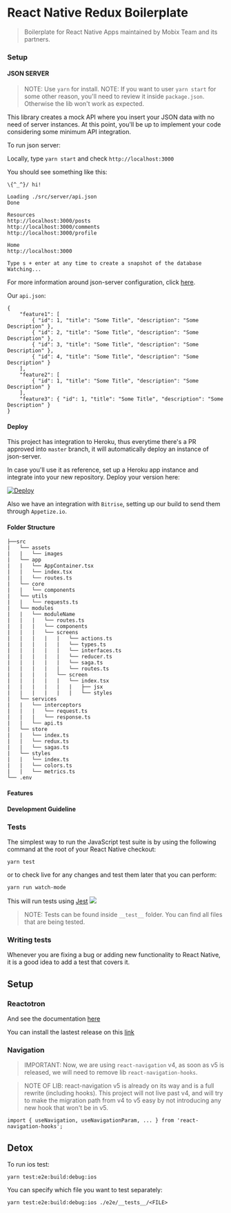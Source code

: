 # React Native Redux Boilerplate

> Boilerplate for React Native Apps maintained by Mobix Team and its partners.

### Setup

#### JSON SERVER

> NOTE: Use `yarn` for install.
> NOTE: If you want to user `yarn start` for some other reason, you'll need to review it inside `package.json`. Otherwise the lib won't work as expected.

This library creates a mock API where you insert your JSON data with no need of server instances. At this point, you'll be up to implement your code considering some minimum API integration.

To run json server:

Locally, type `yarn start` and check `http://localhost:3000`

You should see something like this:

```
\{^_^}/ hi!

Loading ./src/server/api.json
Done

Resources
http://localhost:3000/posts
http://localhost:3000/comments
http://localhost:3000/profile

Home
http://localhost:3000

Type s + enter at any time to create a snapshot of the database
Watching...
```

For more information around json-server configuration, click [here](https://github.com/typicode/json-server 'Json-Server Github Page').

Our `api.json`:

```
{
    "feature1": [
        { "id": 1, "title": "Some Title", "description": "Some Description" },
        { "id": 2, "title": "Some Title", "description": "Some Description" },
        { "id": 3, "title": "Some Title", "description": "Some Description" },
        { "id": 4, "title": "Some Title", "description": "Some Description" }
    ],
    "feature2": [
        { "id": 1, "title": "Some Title", "description": "Some Description" }
    ],
    "feature3": { "id": 1, "title": "Some Title", "description": "Some Description" }
}
```

#### Deploy

This project has integration to Heroku, thus everytime there's a PR approved into `master` branch, it will automatically deploy an instance of json-server.

In case you'll use it as reference, set up a Heroku app instance and integrate into your new repository. Deploy your version here:

[![Deploy](https://www.herokucdn.com/deploy/button.svg)](https://heroku.com/deploy?template=https://github.com/mobixsoftwarestudio/react-native-redux-boilerplate.git)

Also we have an integration with `Bitrise`, setting up our build to send them through `Appetize.io`.



#### Folder Structure

```
├──src
|	└── assets
|	|	└── images
|	└── app
|	|	└── AppContainer.tsx
|	|	└── index.tsx
|	|	└── routes.ts
|	└── core
|	|	└── components
|	└── utils
|	|	└── requests.ts
|	└── modules
|	|	└── moduleName
|	|	|	└── routes.ts
|	|	|	└── components
|	|	|	└── screens
|	|	|	|	|	└── actions.ts
|	|	|	|	|	└── types.ts
|	|	|	|	|	└── interfaces.ts
|	|	|	|	|	└── reducer.ts
|	|	|	|	|	└── saga.ts
|	|	|	|	|	└── routes.ts
|	|	|	|	└── screen
|	|	|	|	|	└── index.tsx
|	|	|	|	|	|	├── jsx
|	|	|	|	|	|	└── styles
|	└── services
|	|	└── interceptors
|	|	|	└── request.ts
|	|	|	└── response.ts
|	|	└── api.ts
|	└── store
|	|	└── index.ts
|	|	└── redux.ts
|	|	└── sagas.ts
|	└── styles
|	|	└── index.ts
|	|	└── colors.ts
|	|	└── metrics.ts
└── .env
```

#### Features

#### Development Guideline

### Tests

The simplest way to run the JavaScript test suite is by using the following command at the root of your React Native checkout:

```
yarn test
```

or to check live for any changes and test them later that you can perform:

```
yarn run watch-mode
```

This will run tests using [Jest](https://jestjs.io/) ![](https://api.iconify.design/logos-jest.svg?height=16)

> NOTE: Tests can be found inside `__test__` folder. You can find all files that are being tested.

### Writing tests

Whenever you are fixing a bug or adding new functionality to React Native, it is a good idea to add a test that covers it.

## Setup

### Reactotron

And see the documentation [here](https://github.com/infinitered/reactotron/blob/master/readme.md)

You can install the lastest release on this [link](https://github.com/infinitered/reactotron/releases)

### Navigation

> IMPORTANT: Now, we are using `react-navigation` v4, as soon as v5 is released, we will need to remove lib `react-navigation-hooks`.

> NOTE OF LIB: react-navigation v5 is already on its way and is a full rewrite (including hooks). This project will not live past v4, and will try to make the migration path from v4 to v5 easy by not introducing any new hook that won't be in v5.

```
import { useNavigation, useNavigationParam, ... } from 'react-navigation-hooks';
```

## Detox

To run ios test:

```
yarn test:e2e:build:debug:ios
```

You can specify which file you want to test separately:

```
yarn test:e2e:build:debug:ios ./e2e/__tests__/<FILE>
```
